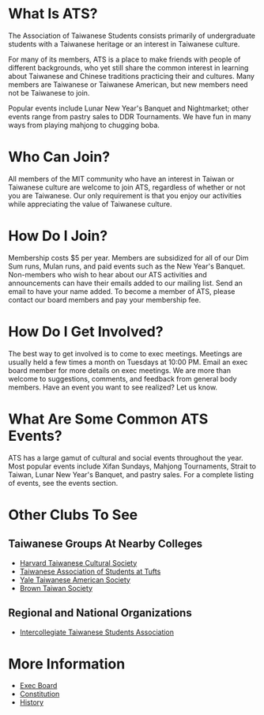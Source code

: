 # What Is ATS?

The Association of Taiwanese Students consists primarily of undergraduate students with a Taiwanese heritage or an interest in Taiwanese culture.

For many of its members, ATS is a place to make friends with people of different backgrounds, who yet still share the common interest in learning about Taiwanese and Chinese traditions practicing their and cultures. Many members are Taiwanese or Taiwanese American, but new members need not be Taiwanese to join.

Popular events include Lunar New Year's Banquet and Nightmarket; other events range from pastry sales to DDR Tournaments. We have fun in many ways from playing mahjong to chugging boba.

# Who Can Join?

All members of the MIT community who have an interest in Taiwan or Taiwanese culture are welcome to join ATS, regardless of whether or not you are Taiwanese. Our only requirement is that you enjoy our activities while appreciating the value of Taiwanese culture.

# How Do I Join?

Membership costs $5 per year. Members are subsidized for all of our Dim Sum runs, Mulan runs, and paid events such as the New Year's Banquet. Non-members who wish to hear about our ATS activities and announcements can have their emails added to our mailing list. Send an email to have your name added. To become a member of ATS, please contact our board members and pay your membership fee.

# How Do I Get Involved?

The best way to get involved is to come to exec meetings. Meetings are usually held a few times a month on Tuesdays at 10:00 PM. Email an exec board member for more details on exec meetings. We are more than welcome to suggestions, comments, and feedback from general body members. Have an event you want to see realized? Let us know.

# What Are Some Common ATS Events?

ATS has a large gamut of cultural and social events throughout the year. Most popular events include Xifan Sundays, Mahjong Tournaments, Strait to Taiwan, Lunar New Year's Banquet, and pastry sales. For a complete listing of events, see the events section.

# Other Clubs To See

## Taiwanese Groups At Nearby Colleges

- [Harvard Taiwanese Cultural Society](http://www.hcs.harvard.edu/taiwan/)
- [Taiwanese Association of Students at Tufts](https://www.facebook.com/TuftsTAST/info)
- [Yale Taiwanese American Society](http://www.yale.edu/taiwan/)
- [Brown Taiwan Society](https://mygroups.brown.edu/organization/browntaiwansociety)

## Regional and National Organizations
- [Intercollegiate Taiwanese Students Association](http://www.itasa.org/)

# More Information

- [Exec Board](../exec/)
- [Constitution](../constitution/)
- [History](../history/)
